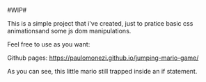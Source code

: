 #WIP#

This is a simple project that i've created, just to pratice basic css animationsand some js dom manipulations.

Feel free to use as you want:

Github pages: https://paulomonezi.github.io/jumping-mario-game/

As you can see, this little mario still trapped inside an if statement.
